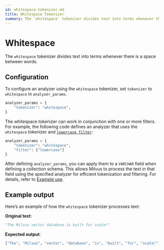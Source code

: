 ```yaml
---
id: whitespace-tokenizer.md
title: Whitespace​ Tokenizer
summary: The `whitespace` tokenizer divides text into terms whenever there is a space between words.​
---
```


# Whitespace​

The `whitespace` tokenizer divides text into terms whenever there is a space between words.​

## Configuration​

To configure an analyzer using the `whitespace` tokenizer, set `tokenizer` to `whitespace` in `analyzer_params`.​

```python
analyzer_params = {​
    "tokenizer": "whitespace",​
}​
```

The whitespace tokenizer can work in conjunction with one or more filters. For example, the following code defines an analyzer that uses the `whitespace` tokenizer and [`lowercase filter`](lowercase-filter.md):​

```python
analyzer_params = {​
    "tokenizer": "whitespace",​
    "filter": ["lowercase"]​
}​
```

After defining `analyzer_params`, you can apply them to a `VARCHAR` field when defining a collection schema. This allows Milvus to process the text in that field using the specified analyzer for efficient tokenization and filtering. For details, refer to [Example use](analyzer-overview.md).​

## Example output​

Here’s an example of how the `whitespace` tokenizer processes text:​

**Original text**:​

```python
"The Milvus vector database is built for scale!"​
```

**Expected output**:​

```python
["The", "Milvus", "vector", "database", "is", "built", "for", "scale!"]​
```